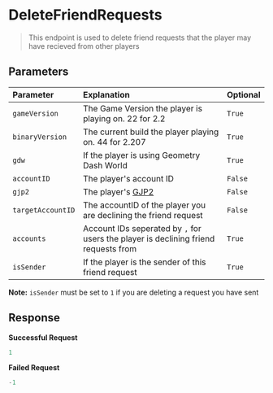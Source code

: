 # DeleteFriendRequests

> This endpoint is used to delete friend requests that the player may have recieved from other players

## Parameters

| Parameter         | Explanation                                                                         | Optional |
| :---------------- | :---------------------------------------------------------------------------------- | -------- |
| `gameVersion`     | The Game Version the player is playing on. 22 for 2.2                               | `True`   |
| `binaryVersion`   | The current build the player playing on. 44 for 2.207                               | `True`   |
| `gdw`             | If the player is using Geometry Dash World                                          | `True`   |
| `accountID`       | The player's account ID                                                             | `False`  |
| `gjp2`            | The player's [GJP2](/topics/encryption/gjp.md)                                      | `False`  |
| `targetAccountID` | The accountID of the player you are declining the friend request                    | `False`  |
| `accounts`        | Account IDs seperated by `,` for users the player is declining friend requests from | `True`   |
| `isSender`        | If the player is the sender of this friend request                                  | `True`   |

**Note:** `isSender` must be set to `1` if you are deleting a request you have sent

## Response

**Successful Request**

```py
1
```

**Failed Request**

```py
-1
```
